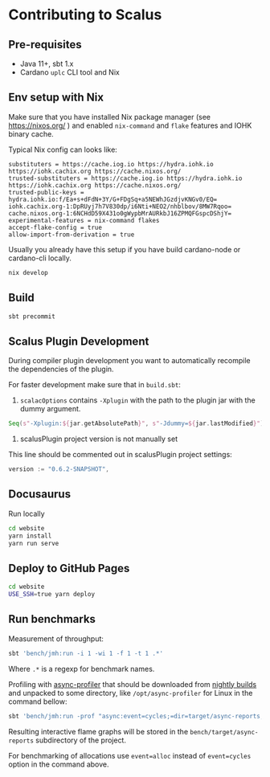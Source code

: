 # Contributing to Scalus

## Pre-requisites

- Java 11+, sbt 1.x
- Cardano `uplc` CLI tool and Nix

## Env setup with Nix

Make sure that you have installed Nix package manager (see https://nixos.org/ ) and enabled `nix-command` and `flake` features and 
 IOHK binary cache.  

Typical Nix config can looks like:

```
substituters = https://cache.iog.io https://hydra.iohk.io https://iohk.cachix.org https://cache.nixos.org/
trusted-substituters = https://cache.iog.io https://hydra.iohk.io https://iohk.cachix.org https://cache.nixos.org/
trusted-public-keys = hydra.iohk.io:f/Ea+s+dFdN+3Y/G+FDgSq+a5NEWhJGzdjvKNGv0/EQ= iohk.cachix.org-1:DpRUyj7h7V830dp/i6Nti+NEO2/nhblbov/8MW7Rqoo= cache.nixos.org-1:6NCHdD59X431o0gWypbMrAURkbJ16ZPMQFGspcDShjY=
experimental-features = nix-command flakes
accept-flake-config = true
allow-import-from-derivation = true
```

Usually you already have this setup if you have build cardano-node or cardano-cli locally.


```bash
nix develop
```


## Build

```bash
sbt precommit
```

## Scalus Plugin Development

During compiler plugin development you want to automatically recompile the dependencies of the plugin.

For faster development make sure that in `build.sbt`:

1. `scalacOptions` contains `-Xplugin` with the path to the plugin jar with the dummy argument.

```scala
Seq(s"-Xplugin:${jar.getAbsolutePath}", s"-Jdummy=${jar.lastModified}")
```

1. scalusPlugin project version is not manually set

This line should be commented out in scalusPlugin project settings:

```scala
version := "0.6.2-SNAPSHOT",
```

## Docusaurus

Run locally

```bash
cd website
yarn install
yarn run serve
```

## Deploy to GitHub Pages

```bash
cd website
USE_SSH=true yarn deploy
```

## Run benchmarks

Measurement of throughput:

```bash
sbt 'bench/jmh:run -i 1 -wi 1 -f 1 -t 1 .*'
```

Where `.*` is a regexp for benchmark names.

Profiling with [async-profiler](https://github.com/async-profiler/async-profiler) that should be downloaded from
[nightly builds](https://github.com/async-profiler/async-profiler/releases/tag/nightly) and unpacked to some directory,
like `/opt/async-profiler` for Linux in the command bellow:

```bash
sbt 'bench/jmh:run -prof "async:event=cycles;=dir=target/async-reports;interval=1000000;output=flamegraph;libPath=/opt/async-profiler/lib/libasyncProfiler.so" -jvmArgsAppend "-XX:+UnlockDiagnosticVMOptions -XX:+DebugNonSafepoints" -f 1 -wi 1 -i 1 -t 1 .*'
```

Resulting interactive flame graphs will be stored in the `bench/target/async-reports` subdirectory of the project.

For benchmarking of allocations use `event=alloc` instead of `event=cycles` option in the command above.
